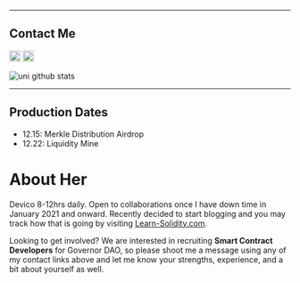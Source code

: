 ____
## Contact Me
[<img height="20px" src="https://cdn.svgporn.com/logos/twitter.svg">](https://twitter.com/CryptoUnico) [<img height="20px" src="https://telegram.org/img/t_logo.svg">](https://t.me/crypto_unico)

![uni github stats](https://github-readme-stats.vercel.app/api?username=cryptounico&hide=["issues"]&show_icons=true)

____

## Production Dates
- 12.15: Merkle Distribution Airdrop 
- 12.22: Liquidity Mine

# About Her
Devico 8-12hrs daily. Open to collaborations once I have down time in January 2021 and onward. Recently decided to start blogging and you may track how that is going by visiting [Learn-Solidity.com](Learn-Solidity.com).

Looking to get involved? We are interested in recruiting **Smart Contract Developers** for Governor DAO, so please shoot me a message using any of my contact links above and let me know your strengths, experience, and a bit about yourself as well. 
